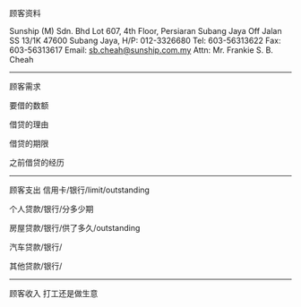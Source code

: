 顾客资料

Sunship (M) Sdn. Bhd Lot 607, 4th Floor, Persiaran Subang Jaya Off Jalan SS 13/1K 47600 Subang Jaya, H/P: 012-3326680 Tel: 603-56313622 Fax: 603-56313617 Email: sb.cheah@sunship.com.my Attn: Mr. Frankie S. B. Cheah

-----------------
顾客需求


要借的数额

借贷的理由

借贷的期限

之前借贷的经历


--------------
顾客支出
信用卡/银行/limit/outstanding


个人贷款/银行/分多少期

房屋贷款/银行/供了多久/outstanding

汽车贷款/银行/


其他贷款/银行/

-----------
顾客收入
打工还是做生意

